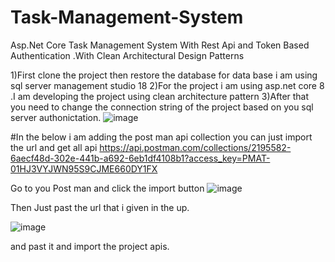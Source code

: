 # Task-Management-System
Asp.Net Core Task Management System With Rest Api and Token Based Authentication .With Clean Architectural Design Patterns

1)First clone the project then restore the database for data base i am using sql server management studio 18
2)For the project i am using asp.net core 8 .I am developing the project using clean architecture pattern
3)After that you need to change the connection string of the project based on you sql server authonictation.
![image](https://github.com/Neamul90/Task-Management-System/assets/19843038/51cc475a-71f1-4aea-ba28-52023924ac26)

#In the below i am adding the post man api collection you can just import the url and get all api
https://api.postman.com/collections/2195582-6aecf48d-302e-441b-a692-6eb1df4108b1?access_key=PMAT-01HJ3VYJWN95S9CJME660DY1FX



Go to you Post man and click the import button
![image](https://github.com/Neamul90/Task-Management-System/assets/19843038/ffdb6e6c-e7ce-4c53-9d5d-33b54a432c0d)

Then Just past the url that i given in the up.

![image](https://github.com/Neamul90/Task-Management-System/assets/19843038/014694a9-cd2e-46d4-a050-024385caccc9)


and past it and import the project apis.







